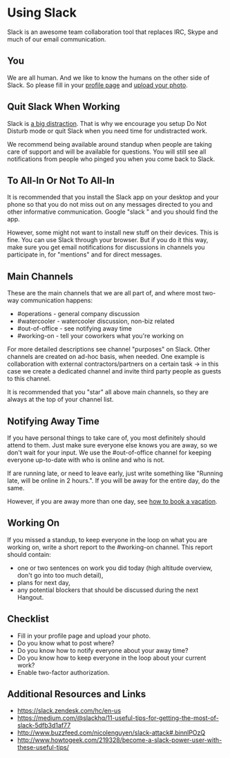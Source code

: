 # Using Slack

Slack is an awesome team collaboration tool that replaces IRC, Skype and much of our email communication.

## You

We are all human. And we like to know the humans on the other side of Slack. So please fill in your [profile page](https://niteo.slack.com/account/profile) and [upload your photo](https://niteo.slack.com/account/photo).

## Quit Slack When Working

Slack is [a big distraction](https://m.signalvnoise.com/is-group-chat-making-you-sweat-744659addf7d). That is why we encourage you setup Do Not Disturb mode or quit Slack when you need time for undistracted work.

We recommend being available around standup when people are taking care of support and will be available for questions. You will still see all notifications from people who pinged you when you come back to Slack.

## To All-In Or Not To All-In

It is recommended that you install the Slack app on your desktop and your phone so that you do not miss out on any messages directed to you and other informative communication. Google "slack <your platform>" and you should find the app.

However, some might not want to install new stuff on their devices. This is fine. You can use Slack through your browser. But if you do it this way, make sure you get email notifications for discussions in channels you participate in, for "mentions" and for direct messages.

## Main Channels

These are the main channels that we are all part of, and where most two-way communication happens:

* #operations - general company discussion
* #watercooler - watercooler discussion, non-biz related
* #out-of-office - see notifying away time
* #working-on - tell your coworkers what you're working on

For more detailed descriptions see channel "purposes" on Slack. Other channels are created on ad-hoc basis, when needed. One example is collaboration with external contractors/partners on a certain task -> in this case we create a dedicated channel and invite third party people as guests to this channel.

It is recommended that you "star" all above main channels, so they are always at the top of your channel list.


## Notifying Away Time

If you have personal things to take care of, you most definitely should attend to them. Just make sure everyone else knows you are away, so we don't wait for your input. We use the #out-of-office channel for keeping everyone up-to-date with who is online and who is not.

If are running late, or need to leave early, just write something like "Running late, will be online in 2 hours.". If you will be away for the entire day, do the same.

However, if you are away more than one day, see [how to book a vacation](../people/benefits.md#booking-vacation).

## Working On

If you missed a standup, to keep everyone in the loop on what you are working on, write a short report to the #working-on channel. This report should contain:

* one or two sentences on work you did today (high altitude overview, don't go into too much detail),
* plans for next day,
* any potential blockers that should be discussed during the next Hangout.

## Checklist

* Fill in your profile page and upload your photo.
* Do you know what to post where?
* Do you know how to notify everyone about your away time?
* Do you know how to keep everyone in the loop about your current work?
* Enable two-factor authorization.

## Additional Resources and Links

* https://slack.zendesk.com/hc/en-us
* https://medium.com/@slackhq/11-useful-tips-for-getting-the-most-of-slack-5dfb3d1af77
* http://www.buzzfeed.com/nicolenguyen/slack-attack#.binnlPOzQ
* http://www.howtogeek.com/219328/become-a-slack-power-user-with-these-useful-tips/
